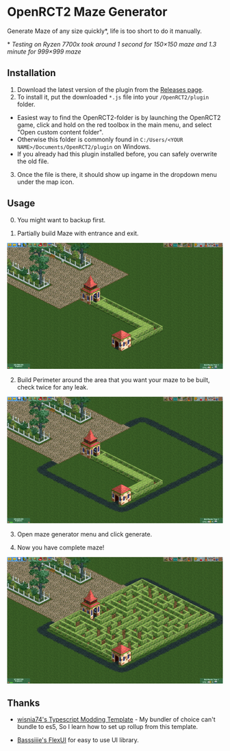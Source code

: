 # OpenRCT2 Maze Generator

Generate Maze of any size quickly*, life is too short to do it manually.

\* *Testing on Ryzen 7700x took around 1 second for 150×150 maze and 1.3 minute for 999×999 maze*

## Installation

1. Download the latest version of the plugin from
   the [Releases page](https://github.com/beam41/openrct2-maze-generator/releases/tag/v0.1).
2. To install it, put the downloaded `*.js` file into your `/OpenRCT2/plugin` folder.

- Easiest way to find the OpenRCT2-folder is by launching the OpenRCT2 game, click and hold on the red toolbox in the
  main menu, and select "Open custom content folder".
- Otherwise this folder is commonly found in `C:/Users/<YOUR NAME>/Documents/OpenRCT2/plugin` on Windows.
- If you already had this plugin installed before, you can safely overwrite the old file.

3. Once the file is there, it should show up ingame in the dropdown menu under the map icon.

## Usage

0. You might want to backup first.

1. Partially build Maze with entrance and exit.

![step1](https://raw.githubusercontent.com/beam41/openrct2-maze-ganerator/main/resources/step1.png)

2. Build Perimeter around the area that you want your maze to be built, check twice for any leak.

![step2](https://raw.githubusercontent.com/beam41/openrct2-maze-ganerator/main/resources/step2.png)

3. Open maze generator menu and click generate.

4. Now you have complete maze!

![step4](https://raw.githubusercontent.com/beam41/openrct2-maze-ganerator/main/resources/step4.png)

## Thanks

- [wisnia74's Typescript Modding Template](https://github.com/wisnia74/openrct2-typescript-mod-template) - My bundler of
  choice can't bundle to es5, So I learn how to set up rollup from this template.

- [Basssiiie's FlexUI](https://github.com/Basssiiie/OpenRCT2-FlexUI) for easy to use UI library.
